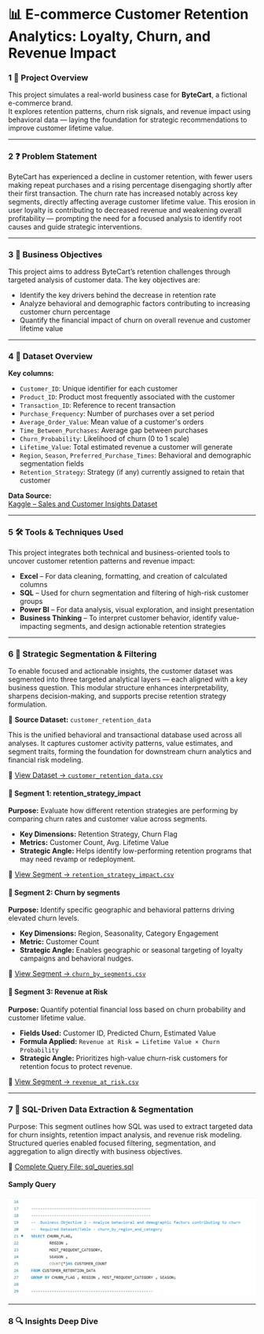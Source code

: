 # 📊 E-commerce Customer Retention Analytics: Loyalty, Churn, and Revenue Impact

### 1️ 📌 Project Overview  
This project simulates a real-world business case for **ByteCart**, a fictional e-commerce brand.  
It explores retention patterns, churn risk signals, and revenue impact using behavioral data — laying the foundation for strategic recommendations to improve customer lifetime value.

 ---
 
### 2️ ❓ Problem Statement  
ByteCart has experienced a decline in customer retention, with fewer users making repeat purchases and a rising percentage disengaging shortly after their first transaction. The churn rate has increased notably across key segments, directly affecting average customer lifetime value. This erosion in user loyalty is contributing to decreased revenue and weakening overall profitability — prompting the need for a focused analysis to identify root causes and guide strategic interventions.

---

### 3️ 🎯 Business Objectives

This project aims to address ByteCart’s retention challenges through targeted analysis of customer data. The key objectives are:

- Identify the key drivers behind the decrease in retention rate  
- Analyze behavioral and demographic factors contributing to increasing customer churn percentage  
- Quantify the financial impact of churn on overall revenue and customer lifetime value

- ---

### 4️ 📂 Dataset Overview

**Key columns:**
- `Customer_ID`: Unique identifier for each customer  
- `Product_ID`: Product most frequently associated with the customer  
- `Transaction_ID`: Reference to recent transaction  
- `Purchase_Frequency`: Number of purchases over a set period  
- `Average_Order_Value`: Mean value of a customer's orders  
- `Time_Between_Purchases`: Average gap between purchases  
- `Churn_Probability`: Likelihood of churn (0 to 1 scale)  
- `Lifetime_Value`: Total estimated revenue a customer will generate  
- `Region`, `Season`, `Preferred_Purchase_Times`: Behavioral and demographic segmentation fields  
- `Retention_Strategy`: Strategy (if any) currently assigned to retain that customer

  
**Data Source:**  
[Kaggle – Sales and Customer Insights Dataset](https://www.kaggle.com/datasets/imranalishahh/sales-and-customer-insights) 

---

### 5️ 🛠️ Tools & Techniques Used

This project integrates both technical and business-oriented tools to uncover customer retention patterns and revenue impact:

- **Excel** – For data cleaning, formatting, and creation of calculated columns  
- **SQL** – Used for churn segmentation and filtering of high-risk customer groups  
- **Power BI** – For data analysis, visual exploration, and insight presentation  
- **Business Thinking** – To interpret customer behavior, identify value-impacting segments, and design actionable retention strategies

- ---

### 6️ 🔽 Strategic Segmentation & Filtering

To enable focused and actionable insights, the customer dataset was segmented into three targeted analytical layers — each aligned with a key business question. This modular structure enhances interpretability, sharpens decision-making, and supports precise retention strategy formulation.



🔹 **Source Dataset:** `customer_retention_data`

This is the unified behavioral and transactional database used across all analyses. It captures customer activity patterns, value estimates, and segment traits, forming the foundation for downstream churn analytics and financial risk modeling.

📂 [View Dataset → `customer_retention_data.csv`](https://github.com/Pranshul-cloud/Ecommerce_Customer_Retention_Analytics/blob/main/01_data/1.1_customer_retention_raw.csv)



#### 📁 Segment 1: retention_strategy_impact

**Purpose:** Evaluate how different retention strategies are performing by comparing churn rates and customer value across segments.

- **Key Dimensions:** Retention Strategy, Churn Flag  
- **Metrics:** Customer Count, Avg. Lifetime Value  
- **Strategic Angle:** Helps identify low-performing retention programs that may need revamp or redeployment.

📂 [View Segment → `retention_strategy_impact.csv`](https://github.com/Pranshul-cloud/Ecommerce_Customer_Retention_Analytics/blob/main/01_data/1.2_retention_strategy_impact.csv)



#### 📁 Segment 2: Churn by segments

**Purpose:** Identify specific geographic and behavioral patterns driving elevated churn levels.

- **Key Dimensions:** Region, Seasonality, Category Engagement  
- **Metric:** Customer Count  
- **Strategic Angle:** Enables geographic or seasonal targeting of loyalty campaigns and behavioral nudges.

📂 [View Segment → `churn_by_segments.csv`](https://github.com/Pranshul-cloud/Ecommerce_Customer_Retention_Analytics/blob/main/01_data/1.3_churn_by_segments.csv)



#### 📁 Segment 3: Revenue at Risk

**Purpose:** Quantify potential financial loss based on churn probability and customer lifetime value.

- **Fields Used:** Customer ID, Predicted Churn, Estimated Value  
- **Formula Applied:** `Revenue at Risk = Lifetime Value × Churn Probability`  
- **Strategic Angle:** Prioritizes high-value churn-risk customers for retention focus to protect revenue.

📂 [View Segment → `revenue_at_risk.csv`](https://github.com/Pranshul-cloud/Ecommerce_Customer_Retention_Analytics/blob/main/01_data/1.4_revenue_at_risk.csv)

---

### 7 🧮 SQL-Driven Data Extraction & Segmentation
Purpose: This segment outlines how SQL was used to extract targeted data for churn insights, retention impact analysis, and revenue risk modeling. Structured queries enabled focused filtering, segmentation, and aggregation to align directly with business objectives.

📄 [Complete Query File: sql_queries.sql](https://github.com/Pranshul-cloud/Ecommerce_Customer_Retention_Analytics/blob/main/02_data_extraction_sql/sql_queries)

  #### Samply Query
 ![Sample Query](https://github.com/Pranshul-cloud/Ecommerce_Customer_Retention_Analytics/blob/main/03_visuals/3.1_sql.png)

 ---

### 8 🔍 Insights Deep Dive
